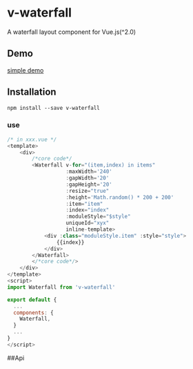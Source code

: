 # v-waterfall
A waterfall layout component for Vue.js(^2.0)

## Demo
[simple demo](https://yinshuxun.github.io/road-of-vue/index.html#/waterfallflow)

## Installation

```shell
npm install --save v-waterfall
```

### use

```js
/* in xxx.vue */
<template>
    <div>
        /*core code*/
        <Waterfall v-for="(item,index) in items"
                   :maxWidth='240'
                   :gapWidth='20'
                   :gapHeight='20'
                   :resize="true"
                   :height='Math.random() * 200 + 200'
                   :item="item"
                   :index="index"
                   :moduleStyle="$style"
                   uniqueId="xyx"
                   inline-template>
            <div :class="moduleStyle.item" :style="style">
                {{index}}
            </div>
        </Waterfall>
        </*core code*/>
    </div>
</template>
<script>
import Waterfall from 'v-waterfall'

export default {
  ...
  components: {
    Waterfall,
  }
  ...
}
</script>
```
##Api
